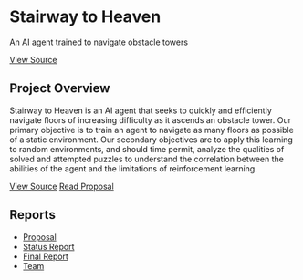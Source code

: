 <div class="hero">
  <h1>Stairway to Heaven</h1>
  <p class="subtitle">An AI agent trained to navigate obstacle towers</p>
  <div class="cta-buttons">
  <a href="https://github.com/MMynampati/Dungeon-Crawler" class="btn">View Source</a>
  </div>
</div>

## Project Overview
Stairway to Heaven is an AI agent that seeks to quickly and efficiently navigate floors of increasing difficulty as it ascends an obstacle tower. Our primary objective is to train an agent to navigate as many floors as possible of a static environment. Our secondary objectives are to apply this learning to random environments, and should time permit, analyze the qualities of solved and attempted puzzles to understand the correlation between the abilities of the agent and the limitations of reinforcement learning.

<div class="cta-buttons">
  <a href="https://github.com/MMynampati/Dungeon-Crawler" class="btn">View Source</a>
  <a href="https://mmynampati.github.io/Dungeon-Crawler/proposal" class="btn">Read Proposal</a>
</div>

## Reports
- [Proposal](https://mmynampati.github.io/Stairway-to-Heaven/proposal)
- [Status Report](https://mmynampati.github.io/Stairway-to-Heaven/status)
- [Final Report](final.html)
- [Team](https://mmynampati.github.io/Stairway-to-Heaven/team)
